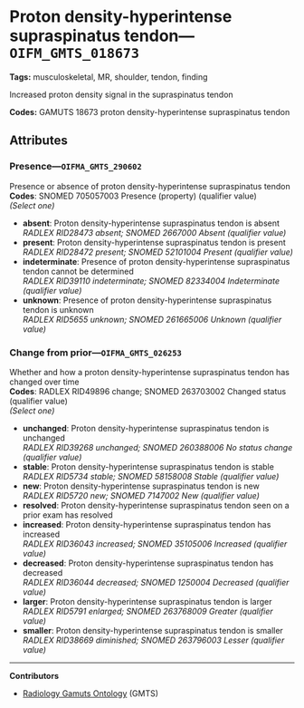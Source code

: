 # Proton density-hyperintense supraspinatus tendon—`OIFM_GMTS_018673`

**Tags:** musculoskeletal, MR, shoulder, tendon, finding

Increased proton density signal in the supraspinatus tendon

**Codes:** GAMUTS 18673 proton density-hyperintense supraspinatus tendon

## Attributes

### Presence—`OIFMA_GMTS_290602`

Presence or absence of proton density-hyperintense supraspinatus tendon  
**Codes**: SNOMED 705057003 Presence (property) (qualifier value)  
*(Select one)*

- **absent**: Proton density-hyperintense supraspinatus tendon is absent  
_RADLEX RID28473 absent; SNOMED 2667000 Absent (qualifier value)_
- **present**: Proton density-hyperintense supraspinatus tendon is present  
_RADLEX RID28472 present; SNOMED 52101004 Present (qualifier value)_
- **indeterminate**: Presence of proton density-hyperintense supraspinatus tendon cannot be determined  
_RADLEX RID39110 indeterminate; SNOMED 82334004 Indeterminate (qualifier value)_
- **unknown**: Presence of proton density-hyperintense supraspinatus tendon is unknown  
_RADLEX RID5655 unknown; SNOMED 261665006 Unknown (qualifier value)_

### Change from prior—`OIFMA_GMTS_026253`

Whether and how a proton density-hyperintense supraspinatus tendon has changed over time  
**Codes**: RADLEX RID49896 change; SNOMED 263703002 Changed status (qualifier value)  
*(Select one)*

- **unchanged**: Proton density-hyperintense supraspinatus tendon is unchanged  
_RADLEX RID39268 unchanged; SNOMED 260388006 No status change (qualifier value)_
- **stable**: Proton density-hyperintense supraspinatus tendon is stable  
_RADLEX RID5734 stable; SNOMED 58158008 Stable (qualifier value)_
- **new**: Proton density-hyperintense supraspinatus tendon is new  
_RADLEX RID5720 new; SNOMED 7147002 New (qualifier value)_
- **resolved**: Proton density-hyperintense supraspinatus tendon seen on a prior exam has resolved  
- **increased**: Proton density-hyperintense supraspinatus tendon has increased  
_RADLEX RID36043 increased; SNOMED 35105006 Increased (qualifier value)_
- **decreased**: Proton density-hyperintense supraspinatus tendon has decreased  
_RADLEX RID36044 decreased; SNOMED 1250004 Decreased (qualifier value)_
- **larger**: Proton density-hyperintense supraspinatus tendon is larger  
_RADLEX RID5791 enlarged; SNOMED 263768009 Greater (qualifier value)_
- **smaller**: Proton density-hyperintense supraspinatus tendon is smaller  
_RADLEX RID38669 diminished; SNOMED 263796003 Lesser (qualifier value)_

---

**Contributors**

- [Radiology Gamuts Ontology](https://gamuts.net/) (GMTS)